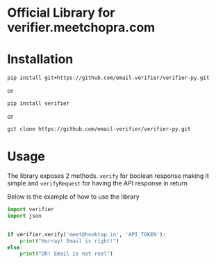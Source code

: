 # Official Library for verifier.meetchopra.com

# Installation
```pip install git+https://github.com/email-verifier/verifier-py.git```

or

```pip install verifier```

or

```git clone https://github.com/email-verifier/verifier-py.git```

# Usage
The library exposes 2 methods. `verify` for boolean response making it simple and `verifyRequest` for having the API response in return


Below is the example of how to use the library

```python
import verifier
import json


if verifier.verify('meet@hooktap.in', 'API_TOKEN'):
    print("Hurray! Email is right!")
else:
    print("Oh! Email is not real")
```